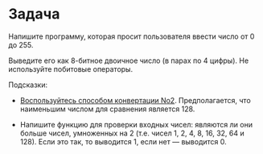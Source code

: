 # Задача
Напишите программу, которая просит пользователя ввести число от 0 до 255.

Выведите его как 8-битное двоичное число (в парах по 4 цифры). Не используйте
побитовые операторы.

Подсказки:
- [Воспользуйтесь способом конвертации No2](https://www.learncpp.com/cpp-tutorial/converting-integers-between-binary-and-decimal-representation/). Предполагается, что наименьшим
числом для сравнения является 128.

- Напишите функцию для проверки входных чисел: являются ли они больше
чисел, умноженных на 2 (т.е. чисел 1, 2, 4, 8, 16, 32, 64 и 128). Если это так, то
выводится 1, если нет — выводится 0.

